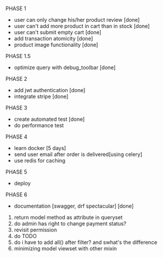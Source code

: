 PHASE 1
- user can only change his/her product review [done]
- user can't add more product in cart than in stock [done]
- user can't submit empty cart [done]
- add transaction atomicity [done]
- product image functionality [done]

PHASE 1.5
- optimize query with debug_toolbar [done]
  
PHASE 2
- add jwt authentication [done]
- integrate stripe [done]

PHASE 3
- create automated test  [done]
- do performance test
  
PHASE 4
- learn docker [5 days]
- send user email after order is delivered[using celery]
- use redis for caching

PHASE 5
- deploy

PHASE 6
- documentation [swagger, drf spectacular] [done]





1. return model method as attribute in queryset
2. do admin has right to change payment status?
3. revisit permission
4. do TODO 
5. do i have to add all() after filter? and swhat's the difference 
6. minimizing model viewset with other mixin





